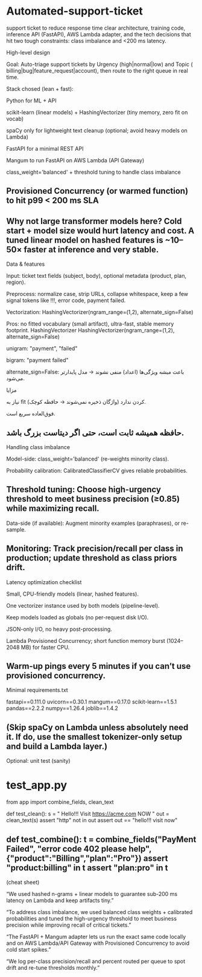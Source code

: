 # Automated-support-ticket
support ticket to reduce response time
clear architecture, 
training code, 
inference API (FastAPI), 
AWS Lambda adapter, and 
the tech decisions that hit two tough constraints: class imbalance and <200 ms latency.

High-level design

Goal: Auto-triage support tickets by Urgency (high|normal|low) and Topic ( billing|bug|feature_request|account), 
then route to the right queue in real time.

Stack chosed (lean + fast):

Python for ML + API

scikit-learn (linear models) + HashingVectorizer (tiny memory, zero fit on vocab)

spaCy only for lightweight text cleanup (optional; avoid heavy models on Lambda)

FastAPI for a minimal REST API

Mangum to run FastAPI on AWS Lambda (API Gateway)

class_weight='balanced' + threshold tuning to handle class imbalance

Provisioned Concurrency (or warmed function) to hit p99 < 200 ms SLA
----------------
Why not large transformer models here? 
Cold start + model size would hurt latency and cost. 
A tuned linear model on hashed features is ~10–50× faster at inference and very stable.
------------------------
Data & features

Input: 
ticket text fields (subject, body), optional metadata (product, plan, region).

Preprocess: 
normalize case, strip URLs, collapse whitespace, keep a few signal tokens like !!!, error code, payment failed.

Vectorization: HashingVectorizer(ngram_range=(1,2), alternate_sign=False)

Pros: no fitted vocabulary (small artifact), ultra-fast, stable memory footprint.
HashingVectorizer
HashingVectorizer(ngram_range=(1,2), alternate_sign=False)

unigram: "payment", "failed"

bigram: "payment failed"

alternate_sign=False: باعث میشه ویژگی‌ها (اعداد) منفی نشوند → مدل پایدارتر می‌شود.

مزایا 

نیاز به fit کردن ندارد (واژگان ذخیره نمی‌شوند → حافظه کوچک).

فوق‌العاده سریع است.

حافظه همیشه ثابت است، حتی اگر دیتاست بزرگ باشد.
-------------------------------------------------------------------------------------------

Handling class imbalance  

Model-side: class_weight='balanced' (re-weights minority class).

Probability calibration: CalibratedClassifierCV gives reliable probabilities.

Threshold tuning: Choose high-urgency threshold to meet business precision (≥0.85) while maximizing recall.
--------------------------------------------------------------------

Data-side (if available): Augment minority examples (paraphrases), or re-sample.

Monitoring: Track precision/recall per class in production; update threshold as class priors drift.
----------------------------------------------------------------------

Latency optimization checklist

Small, CPU-friendly models (linear, hashed features).

One vectorizer instance used by both models (pipeline-level).

Keep models loaded as globals (no per-request disk I/O).

JSON-only I/O, no heavy post-processing.

Lambda Provisioned Concurrency; short function memory burst (1024–2048 MB) for faster CPU.

Warm-up pings every 5 minutes if you can’t use provisioned concurrency.
-----------------------------------------------------------------------------

Minimal requirements.txt

fastapi==0.111.0
uvicorn==0.30.1
mangum==0.17.0
scikit-learn==1.5.1
pandas==2.2.2
numpy==1.26.4
joblib==1.4.2


(Skip spaCy on Lambda unless   absolutely need it. If   do, use the smallest tokenizer-only setup and build a Lambda layer.)
-------------------------------------------------------

Optional: unit test (sanity)
# test_app.py
from app import combine_fields, clean_text

def test_clean():
    s = " Hello!!! Visit https://acme.com NOW  "
    out = clean_text(s)
    assert "http" not in out
    assert out == "hello!!! visit now"

def test_combine():
    t = combine_fields("PayMent Failed", "error code 402     please help", {"product":"Billing","plan":"Pro"})
    assert "product:billing" in t
    assert "plan:pro" in t
--------------------------------------------------------------------


  (cheat sheet)

“We used hashed n-grams + linear models to guarantee sub-200 ms latency on Lambda and keep artifacts tiny.”

“To address class imbalance, 
we used balanced class weights + calibrated probabilities and tuned the high-urgency threshold
 to meet business precision while improving recall of critical tickets.”

“The FastAPI + Mangum adapter lets us run the exact same code locally and on AWS Lambda/API Gateway with Provisioned Concurrency to avoid cold start spikes.”

“We log per-class precision/recall and percent routed per queue to spot drift and re-tune thresholds monthly.”
 
































































